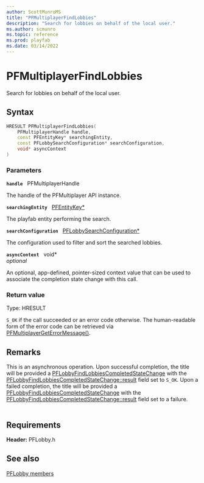 ```yaml
---
author: ScottMunroMS
title: "PFMultiplayerFindLobbies"
description: "Search for lobbies on behalf of the local user."
ms.author: scmunro
ms.topic: reference
ms.prod: playfab
ms.date: 03/14/2022
---
```


# PFMultiplayerFindLobbies  

Search for lobbies on behalf of the local user.  

## Syntax  
  
```cpp
HRESULT PFMultiplayerFindLobbies(  
    PFMultiplayerHandle handle,  
    const PFEntityKey* searchingEntity,  
    const PFLobbySearchConfiguration* searchConfiguration,  
    void* asyncContext  
)  
```  
  
### Parameters  
  
**`handle`** &nbsp; PFMultiplayerHandle  
  
The handle of the PFMultiplayer API instance.  
  
**`searchingEntity`** &nbsp; [PFEntityKey*](../../pfmultiplayer/pfentitykey_clientsdk.md)  
  
The playfab entity performing the search.  
  
**`searchConfiguration`** &nbsp; [PFLobbySearchConfiguration*](../structs/pflobbysearchconfiguration.md)  
  
The configuration used to filter and sort the searched lobbies.  
  
**`asyncContext`** &nbsp; void*  
*optional*  
  
An optional, app-defined, pointer-sized context value that can be used to associate the completion state change with this call.  
  
  
### Return value
Type: HRESULT
  
```S_OK``` if the call succeeded or an error code otherwise. The human-readable form of the error code can be retrieved via [PFMultiplayerGetErrorMessage()](../../pfmultiplayer/functions/pfmultiplayergeterrormessage.md).
  
## Remarks  
  
This is an asynchronous operation. Upon successful completion, the title will be provided a [PFLobbyFindLobbiesCompletedStateChange](../structs/pflobbyfindlobbiescompletedstatechange.md) with the [PFLobbyFindLobbiesCompletedStateChange::result](../structs/pflobbyfindlobbiescompletedstatechange.md) field set to ```S_OK```. Upon a failed completion, the title will be provided a [PFLobbyFindLobbiesCompletedStateChange](../structs/pflobbyfindlobbiescompletedstatechange.md) with the [PFLobbyFindLobbiesCompletedStateChange::result](../structs/pflobbyfindlobbiescompletedstatechange.md) field set to a failure. <br /><br />
  
## Requirements  
  
**Header:** PFLobby.h
  
## See also  
[PFLobby members](../pflobby_members.md)  

  
  
